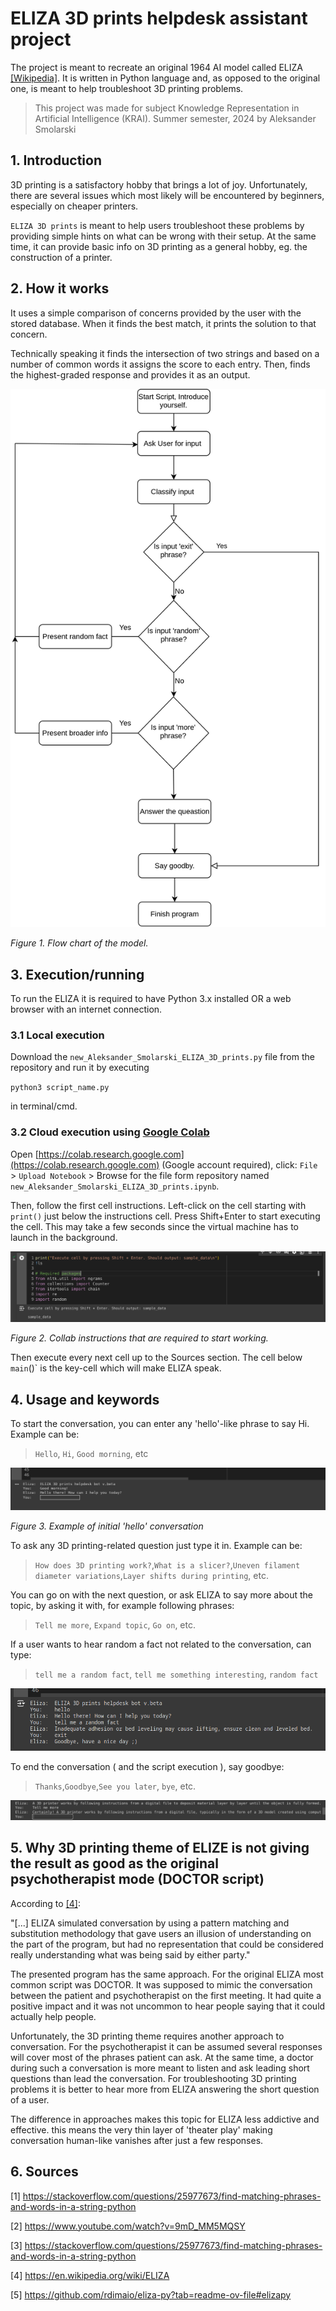 # ELIZA 3D prints helpdesk assistant project

The project is meant to recreate an original 1964 AI model called ELIZA [[Wikipedia]](https://en.wikipedia.org/wiki/ELIZA). It is written in Python language and, as opposed to the original one, is meant to help troubleshoot 3D printing problems.

> This project was made for subject Knowledge Representation in Artificial Intelligence (KRAI). Summer semester, 2024 by Aleksander Smolarski


## 1. Introduction
3D printing is a satisfactory hobby that brings a lot of joy. Unfortunately, there are several issues which most likely will be encountered by beginners, especially on cheaper printers. 

`ELIZA 3D prints` is meant to help users troubleshoot these problems by providing simple hints on what can be wrong with their setup. At the same time, it can provide basic info on 3D printing as a general hobby, eg. the construction of a printer. 

## 2. How it works

It uses a simple comparison of concerns provided by the user with the stored database. When it finds the best match, it prints the solution to that concern. 

Technically speaking it finds the intersection of two strings and based on a number of common words it assigns the score to each entry. Then, finds the highest-graded response and provides it as an output.

![Diagram of program](diagram.svg)

_Figure 1. Flow chart of the model._

## 3. Execution/running

To run the ELIZA it is required to have Python 3.x installed OR a web browser with an internet connection. 

### 3.1 Local execution

Download the `new_Aleksander_Smolarski_ELIZA_3D_prints.py` file from the repository and run it by executing 

`python3 script_name.py`

in terminal/cmd.

### 3.2 Cloud execution using [Google Colab](https://colab.research.google.com)

Open [https://colab.research.google.com](https://colab.research.google.com) (Google account required), click:
`File` > `Upload Notebook` > Browse for the file form repository named `new_Aleksander_Smolarski_ELIZA_3D_prints.ipynb`.

Then, follow the first cell instructions. Left-click on the cell starting with `print()` just below the instructions cell. Press Shift+Enter to start executing the cell. This may take a few seconds since the virtual machine has to launch in the background. 

![Collab instructions](colab_instructions.png)

_Figure 2. _Collab instructions that are required to_ start working._

Then execute every next cell up to the Sources section. The cell below `main`()` is the key-cell which will make ELIZA speak.

## 4. Usage and keywords

To start the conversation, you can enter any 'hello'-like phrase to say Hi. Example can be: 
> `Hello`, `Hi`, `Good morning`, etc

![Example of greetings](hello_example.png)

_Figure 3. Example of initial 'hello' conversation_

To ask any 3D printing-related question just type it in. Example can be:

> `How does 3D printing work?`,`What is a slicer?`,`Uneven filament diameter variations`,`Layer shifts during printing`, etc.

You can go on with the next question, or ask ELIZA to say more about the topic, by asking it with, for example following phrases:

> `Tell me more`, `Expand topic`, `Go on`, etc.

If a user wants to hear random a fact not related to the conversation, can type:

> `tell me a random fact`, `tell me something interesting`, `random fact` 

![Example fo random conversation](random_question.png)

To end the conversation ( and the script execution ), say goodbye:

> `Thanks`,`Goodbye`,`See you later`, `bye`, etc.

![Example of conversation](example_question.png)


## 5. Why 3D printing theme of ELIZE is not giving the result as good as the original psychotherapist mode (DOCTOR script)

According to [[4]](https://en.wikipedia.org/wiki/ELIZA): 


"[...] ELIZA simulated conversation by using a pattern matching and substitution methodology that gave users an illusion of understanding on the part of the program, but had no representation that could be considered really understanding what was being said by either party."

The presented program has the same approach. For the original ELIZA most common script was DOCTOR. It was supposed to mimic the conversation between the patient and psychotherapist on the first meeting. It had quite a positive impact and it was not uncommon to hear people saying that it could actually help people. 

Unfortunately, the 3D printing theme requires another approach to conversation. For the psychotherapist it can be assumed several responses will cover most of the phrases patient can ask. At the same time, a doctor during such a conversation is more meant to listen and ask leading short questions than lead the conversation. For troubleshooting 3D printing problems it is better to hear more from ELIZA answering the short question of a user. 

The difference in approaches makes this topic for ELIZA less addictive and effective. this means the very thin layer of 'theater play' making conversation human-like vanishes after just a few responses. 

## 6. Sources

[1] https://stackoverflow.com/questions/25977673/find-matching-phrases-and-words-in-a-string-python

[2] https://www.youtube.com/watch?v=9mD_MM5MQSY

[3] https://stackoverflow.com/questions/25977673/find-matching-phrases-and-words-in-a-string-python

[4] https://en.wikipedia.org/wiki/ELIZA

[5] https://github.com/rdimaio/eliza-py?tab=readme-ov-file#elizapy
